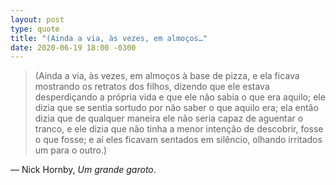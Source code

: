 ```yaml
---
layout: post
type: quote
title: "(Ainda a via, às vezes, em almoços…"
date: 2020-06-19 18:00 -0300
---
```

>(Ainda a via, às vezes, em almoços à base de pizza, e ela ficava mostrando os retratos dos filhos, dizendo que ele estava desperdiçando a própria vida e que ele não sabia o que era aquilo; ele dizia que se sentia sortudo por não saber o que aquilo era; ela então dizia que de qualquer maneira ele não seria capaz de aguentar o tranco, e ele dizia que não tinha a menor intenção de descobrir, fosse o que fosse; e aí eles ficavam sentados em silêncio, olhando irritados um para o outro.)

— Nick Hornby, _Um grande garoto_.
